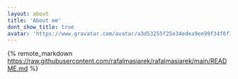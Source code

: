 ```yaml
---
layout: about
title: 'About me'
dont_show_title: true
avatar: 'https://www.gravatar.com/avatar/a3d53255f25e34edea9ee99f34f6f1ea?s=700'
---
```


{% remote_markdown https://raw.githubusercontent.com/rafalmasiarek/rafalmasiarek/main/README.md %}
